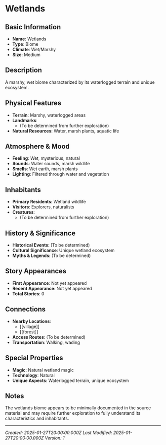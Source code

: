 # Wetlands

## Basic Information
- **Name**: Wetlands
- **Type**: Biome
- **Climate**: Wet/Marshy
- **Size**: Medium

## Description
A marshy, wet biome characterized by its waterlogged terrain and unique ecosystem.

## Physical Features
- **Terrain**: Marshy, waterlogged areas
- **Landmarks**: 
  - (To be determined from further exploration)
- **Natural Resources**: Water, marsh plants, aquatic life

## Atmosphere & Mood
- **Feeling**: Wet, mysterious, natural
- **Sounds**: Water sounds, marsh wildlife
- **Smells**: Wet earth, marsh plants
- **Lighting**: Filtered through water and vegetation

## Inhabitants
- **Primary Residents**: Wetland wildlife
- **Visitors**: Explorers, naturalists
- **Creatures**: 
  - (To be determined from further exploration)

## History & Significance
- **Historical Events**: (To be determined)
- **Cultural Significance**: Unique wetland ecosystem
- **Myths & Legends**: (To be determined)

## Story Appearances
- **First Appearance**: Not yet appeared
- **Recent Appearance**: Not yet appeared
- **Total Stories**: 0

## Connections
- **Nearby Locations**: 
  - [[village]]
  - [[forest]]
- **Access Routes**: (To be determined)
- **Transportation**: Walking, wading

## Special Properties
- **Magic**: Natural wetland magic
- **Technology**: Natural
- **Unique Aspects**: Waterlogged terrain, unique ecosystem

## Notes
The wetlands biome appears to be minimally documented in the source material and may require further exploration to fully understand its characteristics and inhabitants.

---
*Created: 2025-01-27T20:00:00.000Z*
*Last Modified: 2025-01-27T20:00:00.000Z*
*Version: 1*
